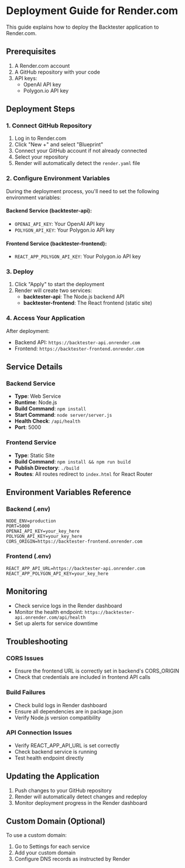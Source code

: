 # Deployment Guide for Render.com

This guide explains how to deploy the Backtester application to Render.com.

## Prerequisites

1. A Render.com account
2. A GitHub repository with your code
3. API keys:
   - OpenAI API key
   - Polygon.io API key

## Deployment Steps

### 1. Connect GitHub Repository

1. Log in to Render.com
2. Click "New +" and select "Blueprint"
3. Connect your GitHub account if not already connected
4. Select your repository
5. Render will automatically detect the `render.yaml` file

### 2. Configure Environment Variables

During the deployment process, you'll need to set the following environment variables:

#### Backend Service (backtester-api):

- `OPENAI_API_KEY`: Your OpenAI API key
- `POLYGON_API_KEY`: Your Polygon.io API key

#### Frontend Service (backtester-frontend):

- `REACT_APP_POLYGON_API_KEY`: Your Polygon.io API key

### 3. Deploy

1. Click "Apply" to start the deployment
2. Render will create two services:
   - **backtester-api**: The Node.js backend API
   - **backtester-frontend**: The React frontend (static site)

### 4. Access Your Application

After deployment:

- Backend API: `https://backtester-api.onrender.com`
- Frontend: `https://backtester-frontend.onrender.com`

## Service Details

### Backend Service

- **Type**: Web Service
- **Runtime**: Node.js
- **Build Command**: `npm install`
- **Start Command**: `node server/server.js`
- **Health Check**: `/api/health`
- **Port**: 5000

### Frontend Service

- **Type**: Static Site
- **Build Command**: `npm install && npm run build`
- **Publish Directory**: `./build`
- **Routes**: All routes redirect to `index.html` for React Router

## Environment Variables Reference

### Backend (.env)

```
NODE_ENV=production
PORT=5000
OPENAI_API_KEY=your_key_here
POLYGON_API_KEY=your_key_here
CORS_ORIGIN=https://backtester-frontend.onrender.com
```

### Frontend (.env)

```
REACT_APP_API_URL=https://backtester-api.onrender.com
REACT_APP_POLYGON_API_KEY=your_key_here
```

## Monitoring

- Check service logs in the Render dashboard
- Monitor the health endpoint: `https://backtester-api.onrender.com/api/health`
- Set up alerts for service downtime

## Troubleshooting

### CORS Issues

- Ensure the frontend URL is correctly set in backend's CORS_ORIGIN
- Check that credentials are included in frontend API calls

### Build Failures

- Check build logs in Render dashboard
- Ensure all dependencies are in package.json
- Verify Node.js version compatibility

### API Connection Issues

- Verify REACT_APP_API_URL is set correctly
- Check backend service is running
- Test health endpoint directly

## Updating the Application

1. Push changes to your GitHub repository
2. Render will automatically detect changes and redeploy
3. Monitor deployment progress in the Render dashboard

## Custom Domain (Optional)

To use a custom domain:

1. Go to Settings for each service
2. Add your custom domain
3. Configure DNS records as instructed by Render
